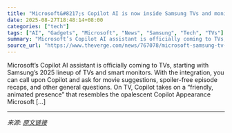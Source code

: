 ```yaml
---
title: "Microsoft&#8217;s Copilot AI is now inside Samsung TVs and monitors"
date: 2025-08-27T18:48:14+08:00
categories: ["tech"]
tags: ["AI", "Gadgets", "Microsoft", "News", "Samsung", "Tech", "TVs"]
summary: "Microsoft’s Copilot AI assistant is officially coming to TVs, starting with Samsung’s 2025 lineup of TVs and smart monitors. With the integration, you can call upon Copilot and ask for movie suggestio"
source_url: "https://www.theverge.com/news/767078/microsoft-samsung-tv-copilot-ai-assistant-launch"
---
```


Microsoft’s Copilot AI assistant is officially coming to TVs, starting with Samsung’s 2025 lineup of TVs and smart monitors. With the integration, you can call upon Copilot and ask for movie suggestions, spoiler-free episode recaps, and other general questions. On TV, Copilot takes on a “friendly, animated presence” that resembles the opalescent Copilot Appearance Microsoft [&#8230;]

---

*来源: [原文链接](https://www.theverge.com/news/767078/microsoft-samsung-tv-copilot-ai-assistant-launch)*
